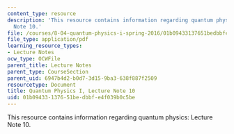 ```yaml
---
content_type: resource
description: 'This resource contains information regarding quantum physics: Lecture
  Note 10.'
file: /courses/8-04-quantum-physics-i-spring-2016/01b09433137651bedbbfe4f039b0c5be_MIT8_04S16_LecNotes10.pdf
file_type: application/pdf
learning_resource_types:
- Lecture Notes
ocw_type: OCWFile
parent_title: Lecture Notes
parent_type: CourseSection
parent_uid: 6947b4d2-b0d7-3d15-9ba3-638f887f2509
resourcetype: Document
title: Quantum Physics I, Lecture Note 10
uid: 01b09433-1376-51be-dbbf-e4f039b0c5be
---
```

This resource contains information regarding quantum physics: Lecture Note 10.

